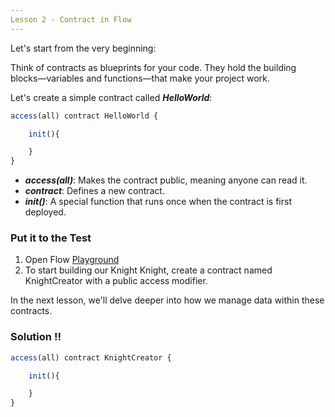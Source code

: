```yaml
---
Lesson 2 - Contract in Flow
---
```


Let's start from the very beginning:

Think of contracts as blueprints for your code. They hold the building blocks—variables and functions—that make your project work.

Let's create a simple contract called **_HelloWorld_**:

```jsx
access(all) contract HelloWorld {

	init(){

	}
}
```

- **_access(all)_**: Makes the contract public, meaning anyone can read it.
- **_contract_**: Defines a new contract.
- **_init()_**: A special function that runs once when the contract is first deployed.

### Put it to the Test

1. Open Flow [Playground](https://play.flow.com/)
2. To start building our Knight Knight, create a contract named KnightCreator with a public access modifier.

In the next lesson, we'll delve deeper into how we manage data within these contracts.

### Solution !!

```jsx
access(all) contract KnightCreator {

	init(){

	}
}
```
